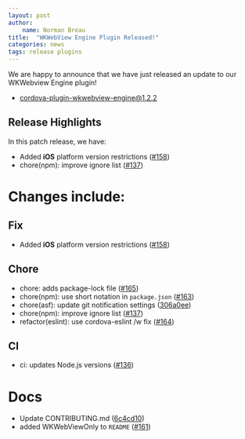 ```yaml
---
layout: post
author:
    name: Norman Breau
title:  "WKWebView Engine Plugin Released!"
categories: news
tags: release plugins
---
```


We are happy to announce that we have just released an update to our WKWebview Engine plugin!

* [cordova-plugin-wkwebview-engine@1.2.2](https://www.npmjs.org/package/cordova-plugin-wkwebview-engine)

## Release Highlights

In this patch release, we have:

* Added **iOS** platform version restrictions ([#158](https://github.com/apache/cordova-plugin-wkwebview-engine/pull/158))
* chore(npm): improve ignore list ([#137](https://github.com/apache/cordova-plugin-wkwebview-engine/pull/137))

<!--more-->
# Changes include:

## Fix

* Added **iOS** platform version restrictions ([#158](https://github.com/apache/cordova-plugin-wkwebview-engine/pull/158))

## Chore

* chore: adds package-lock file ([#165](https://github.com/apache/cordova-plugin-wkwebview-engine/pull/165))
* chore(npm): use short notation in `package.json` ([#163](https://github.com/apache/cordova-plugin-wkwebview-engine/pull/163))
* chore(asf): update git notification settings ([306a0ee](https://github.com/apache/cordova-plugin-wkwebview-engine/commit/306a0eeea63ac69da85b9518b34855e9e618aff4))
* chore(npm): improve ignore list ([#137](https://github.com/apache/cordova-plugin-wkwebview-engine/pull/137))
* refactor(eslint): use cordova-eslint /w fix ([#164](https://github.com/apache/cordova-plugin-wkwebview-engine/pull/164))

## CI

* ci: updates Node.js versions ([#136](https://github.com/apache/cordova-plugin-wkwebview-engine/pull/136))

# Docs

* Update CONTRIBUTING.md ([6c4cd10](https://github.com/apache/cordova-plugin-wkwebview-engine/commit/6c4cd10f087fa95d272307d8fde932628b36f4ac))
* added WKWebViewOnly to `README` ([#161](https://github.com/apache/cordova-plugin-wkwebview-engine/pull/161))
